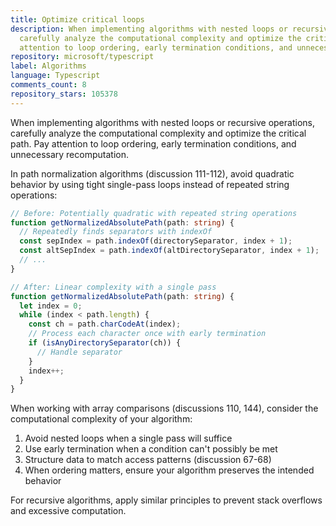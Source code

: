 ```yaml
---
title: Optimize critical loops
description: When implementing algorithms with nested loops or recursive operations,
  carefully analyze the computational complexity and optimize the critical path. Pay
  attention to loop ordering, early termination conditions, and unnecessary recomputation.
repository: microsoft/typescript
label: Algorithms
language: Typescript
comments_count: 8
repository_stars: 105378
---
```


When implementing algorithms with nested loops or recursive operations, carefully analyze the computational complexity and optimize the critical path. Pay attention to loop ordering, early termination conditions, and unnecessary recomputation.

In path normalization algorithms (discussion 111-112), avoid quadratic behavior by using tight single-pass loops instead of repeated string operations:

```typescript
// Before: Potentially quadratic with repeated string operations
function getNormalizedAbsolutePath(path: string) {
  // Repeatedly finds separators with indexOf
  const sepIndex = path.indexOf(directorySeparator, index + 1);
  const altSepIndex = path.indexOf(altDirectorySeparator, index + 1);
  // ...
}

// After: Linear complexity with a single pass
function getNormalizedAbsolutePath(path: string) {
  let index = 0;
  while (index < path.length) {
    const ch = path.charCodeAt(index);
    // Process each character once with early termination
    if (isAnyDirectorySeparator(ch)) {
      // Handle separator
    }
    index++;
  }
}
```

When working with array comparisons (discussions 110, 144), consider the computational complexity of your algorithm:
1. Avoid nested loops when a single pass will suffice
2. Use early termination when a condition can't possibly be met
3. Structure data to match access patterns (discussion 67-68)
4. When ordering matters, ensure your algorithm preserves the intended behavior

For recursive algorithms, apply similar principles to prevent stack overflows and excessive computation.